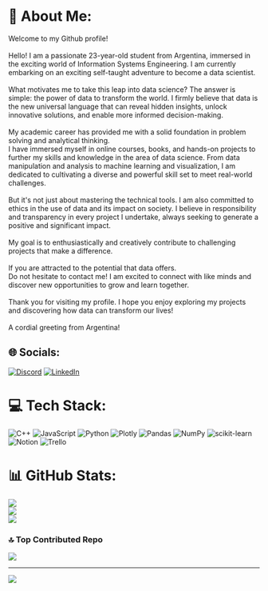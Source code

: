 # 💫 About Me:
Welcome to my Github profile!<br><br>Hello! I am a passionate 23-year-old student from Argentina, immersed in the exciting world of Information Systems Engineering. I am currently embarking on an exciting self-taught adventure to become a data scientist.<br><br>What motivates me to take this leap into data science? The answer is simple: the power of data to transform the world. I firmly believe that data is the new universal language that can reveal hidden insights, unlock innovative solutions, and enable more informed decision-making.<br><br>My academic career has provided me with a solid foundation in problem solving and analytical thinking.<br>I have immersed myself in online courses, books, and hands-on projects to further my skills and knowledge in the area of data science. From data manipulation and analysis to machine learning and visualization, I am dedicated to cultivating a diverse and powerful skill set to meet real-world challenges.<br><br>But it's not just about mastering the technical tools. I am also committed to ethics in the use of data and its impact on society. I believe in responsibility and transparency in every project I undertake, always seeking to generate a positive and significant impact.<br><br>My goal is to enthusiastically and creatively contribute to challenging projects that make a difference.<br><br>If you are attracted to the potential that data offers.<br>Do not hesitate to contact me! I am excited to connect with like minds and discover new opportunities to grow and learn together.<br><br>Thank you for visiting my profile. I hope you enjoy exploring my projects and discovering how data can transform our lives!<br><br>A cordial greeting from Argentina!


## 🌐 Socials:
[![Discord](https://img.shields.io/badge/Discord-%237289DA.svg?logo=discord&logoColor=white)](https://discord.gg/807798760260239400) [![LinkedIn](https://img.shields.io/badge/LinkedIn-%230077B5.svg?logo=linkedin&logoColor=white)](https://linkedin.com/in/www.linkedin.com/in/alexis-eduardo-porzolis-requena-029ba4197) 

# 💻 Tech Stack:
![C++](https://img.shields.io/badge/c++-%2300599C.svg?style=for-the-badge&logo=c%2B%2B&logoColor=white) ![JavaScript](https://img.shields.io/badge/javascript-%23323330.svg?style=for-the-badge&logo=javascript&logoColor=%23F7DF1E) ![Python](https://img.shields.io/badge/python-3670A0?style=for-the-badge&logo=python&logoColor=ffdd54) ![Plotly](https://img.shields.io/badge/Plotly-%233F4F75.svg?style=for-the-badge&logo=plotly&logoColor=white) ![Pandas](https://img.shields.io/badge/pandas-%23150458.svg?style=for-the-badge&logo=pandas&logoColor=white) ![NumPy](https://img.shields.io/badge/numpy-%23013243.svg?style=for-the-badge&logo=numpy&logoColor=white) ![scikit-learn](https://img.shields.io/badge/scikit--learn-%23F7931E.svg?style=for-the-badge&logo=scikit-learn&logoColor=white) ![Notion](https://img.shields.io/badge/Notion-%23000000.svg?style=for-the-badge&logo=notion&logoColor=white) ![Trello](https://img.shields.io/badge/Trello-%23026AA7.svg?style=for-the-badge&logo=Trello&logoColor=white)
# 📊 GitHub Stats:
![](https://github-readme-stats.vercel.app/api?username=Alexis-Porzolis&theme=nightowl&hide_border=false&include_all_commits=true&count_private=false)<br/>
![](https://github-readme-streak-stats.herokuapp.com/?user=Alexis-Porzolis&theme=nightowl&hide_border=false)<br/>
![](https://github-readme-stats.vercel.app/api/top-langs/?username=Alexis-Porzolis&theme=nightowl&hide_border=false&include_all_commits=true&count_private=false&layout=compact)

### 🔝 Top Contributed Repo
![](https://github-contributor-stats.vercel.app/api?username=Alexis-Porzolis&limit=5&theme=dark&combine_all_yearly_contributions=true)

---
[![](https://visitcount.itsvg.in/api?id=Alexis-Porzolis&icon=0&color=0)](https://visitcount.itsvg.in)

<!-- Proudly created with GPRM ( https://gprm.itsvg.in ) -->
